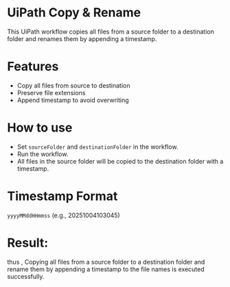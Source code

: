 # UiPath Copy & Rename
This UiPath workflow copies all files from a source folder to a destination folder and renames them by appending a timestamp.

# Features
* Copy all files from source to destination
* Preserve file extensions
* Append timestamp to avoid overwriting
 
# How to use
* Set ```sourceFolder``` and ```destinationFolder``` in the workflow.
* Run the workflow.
* All files in the source folder will be copied to the destination folder with a timestamp.
# Timestamp Format
```yyyyMMddHHmmss``` (e.g., 20251004103045)

# Result:
thus , Copying all files from a source folder to a destination folder and rename them by appending a timestamp to the file names is executed successfully.
